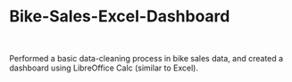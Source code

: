 # Bike-Sales-Excel-Dashboard

<br>

Performed a basic data-cleaning process in bike sales data, and created a dashboard using LibreOffice Calc (similar to Excel).
